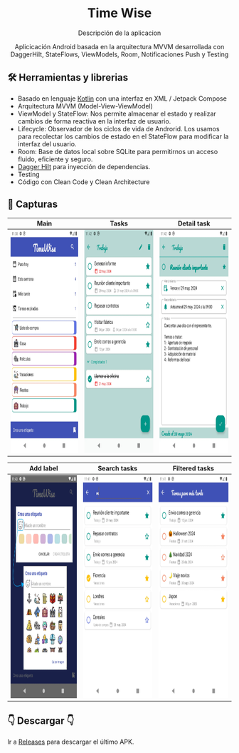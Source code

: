 <h1 align="center">Time Wise</h1>

<p align="center">  
  Descripción de la aplicacion
</p>
<p align="center">   
  Aplicicación Android basada en la arquitectura MVVM desarrollada con DaggerHilt, StateFlows, ViewModels, Room, Notificaciones Push y Testing
</p>

## 🛠 Herramientas y librerias
- Basado en lenguaje [Kotlin](https://kotlinlang.org/) con una interfaz en XML / Jetpack Compose
- Arquitectura MVVM (Model-View-ViewModel)
- ViewModel y StateFlow: Nos permite almacenar el estado y realizar cambios de forma reactiva en la interfaz de usuario.
- Lifecycle: Observador de los ciclos de vida de Androrid. Los usamos para recolectar los cambios de estado en el StateFlow para modificar la interfaz del usuario.
- Room: Base de datos local sobre SQLite para permitirnos un acceso fluido, eficiente y seguro.
- [Dagger Hilt](https://dagger.dev/hilt/) para inyección de dependencias.
- Testing
- Código con Clean Code y Clean Architecture

## 📱 Capturas
| Main | Tasks | Detail task |
|--|--|--|
| <img src="/previews/MainActivity.webp" width="245" height="500"> | <img src="/previews/TaskActivity.webp" width="245" height="500"> | <img src="/previews/DetailTaskActivity.webp" width="245" height="500">

| Add label | Search tasks | Filtered tasks |
|--|--|--|
| <img src="/previews/AddLabel.webp" width="245" height="500"> | <img src="/previews/SearchActivity.webp" width="245" height="500"> | <img src="/previews/FilteredActivity.webp" width="245" height="500">

## 👇 Descargar 👇
Ir a [Releases](https://github.com/AudyDevs/TimeWise/releases) para descargar el último APK.

